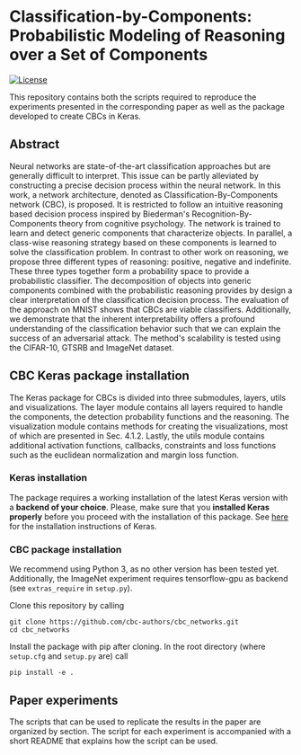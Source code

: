 # Classification-by-Components: Probabilistic Modeling of Reasoning over a Set of Components

[![License](https://img.shields.io/pypi/l/Django.svg)](https://github.com/AnysmaForBlindReview/anysma/blob/master/LICENSE)

This repository contains both the scripts required to reproduce the 
experiments presented in the corresponding paper as well as the package 
developed to create CBCs in Keras.

## Abstract
Neural networks are state-of-the-art classification approaches but are 
generally difficult to interpret. This issue can be partly alleviated by 
constructing a precise decision process within the neural network. In this 
work, a network architecture, denoted as Classification-By-Components 
network (CBC), is proposed. It is restricted to follow an intuitive reasoning 
based decision process inspired by Biederman's Recognition-By-Components 
theory from cognitive psychology. The network is trained to learn and detect 
generic components that characterize objects. In parallel, a class-wise 
reasoning strategy based on these components is learned to solve the 
classification problem. In contrast to other work on reasoning, we propose 
three different types of reasoning: positive, negative and indefinite. These 
three types together form a probability space to provide a probabilistic 
classifier. The decomposition of objects into generic components combined 
with the probabilistic reasoning provides by design a clear interpretation 
of the classification decision process. The evaluation of the approach on 
MNIST shows that CBCs are viable classifiers. Additionally, we demonstrate 
that the inherent interpretability offers a profound understanding of the 
classification behavior such that we can explain the success of an 
adversarial attack. The method's scalability is tested using the 
CIFAR-10, GTSRB and ImageNet dataset.

## CBC Keras package installation
The Keras package for CBCs is divided into three submodules, layers, utils 
and visualizations. The layer module contains all layers required to handle 
the components, the detection probability functions and the reasoning. The 
visualization module contains methods for creating the visualizations, most 
of which are presented in Sec. 4.1.2. Lastly, the utils module contains 
additional activation functions, callbacks, constraints and loss functions 
such as the euclidean normalization and margin loss function. 

### Keras installation

The package requires a working installation of the latest Keras version with
a **backend of your choice**. Please, make sure that you **installed Keras 
properly** before you proceed with the installation of this package.
See [here](https://github.com/keras-team/keras) for the installation 
instructions of Keras.

### CBC package installation

We recommend using Python 3, as no other version has been tested 
yet. Additionally, the ImageNet experiment requires tensorflow-gpu as 
backend (see `extras_require` in `setup.py`).

Clone this repository by calling

```
git clone https://github.com/cbc-authors/cbc_networks.git
cd cbc_networks
```

Install the package with pip after cloning. In the 
root directory (where `setup.cfg` and `setup.py` are) call

```
pip install -e .
```

## Paper experiments
The scripts that can be used to replicate the results in the paper are 
organized by section. The script for each experiment is accompanied with 
a short README that explains how the script can be used. 
